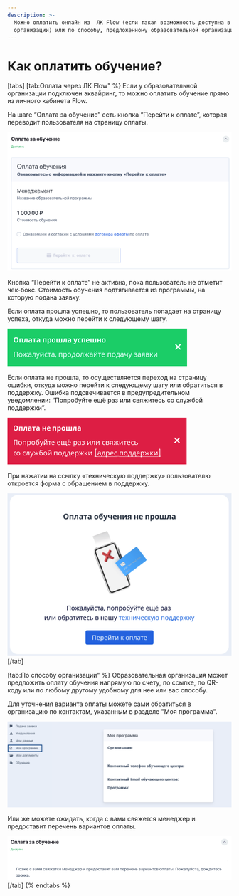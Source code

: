 ```yaml
---
description: >-
  Можно оплатить онлайн из  ЛК Flow (если такая возможность доступна в вашей
  организации) или по способу, предложенному образовательной организации
---
```


# Как оплатить обучение?

[tabs]
[tab:Оплата через ЛК Flow" %}
Если у образовательной организации подключен эквайринг, то можно оплатить обучение прямо из личного кабинета Flow.

На шаге “Оплата за обучение” есть кнопка “Перейти к оплате”, которая переводит пользователя на страницу оплаты.

![](<.gitbook/assets/image (3).png>)

Кнопка “Перейти к оплате” не активна, пока пользователь не отметит чек-бокс. Стоимость обучения подтягивается из программы, на которую подана заявку.

Если оплата прошла успешно, то пользователь попадает на страницу успеха, откуда можно перейти к следующему шагу.

![](<.gitbook/assets/image (4).png>)

Если оплата не прошла, то осуществляется переход на страницу ошибки, откуда можно перейти к следующему шагу или обратиться в поддержку. Ошибка подсвечивается в предупредительном уведомлении: “Попробуйте ещё раз или свяжитесь со службой поддержки”.

![](<.gitbook/assets/image (6).png>)

При нажатии на ссылку «техническую поддержку» пользователю откроется форма с обращением в поддержку.

![](<.gitbook/assets/image (7).png>)
[/tab]

[tab:По способу организации" %}
Образовательная организация может предложить оплату обучения напрямую по счету, по ссылке, по QR-коду или по любому другому удобному для нее или вас способу.

Для уточнения варианта оплаты можете сами обратиться в организацию по контактам, указанным в разделе "Моя программа".

![](<.gitbook/assets/image (2).png>)

Или же можете ожидать, когда с вами свяжется менеджер и предоставит перечень вариантов оплаты.

![](<.gitbook/assets/image (1).png>)
[/tab]
{% endtabs %}

